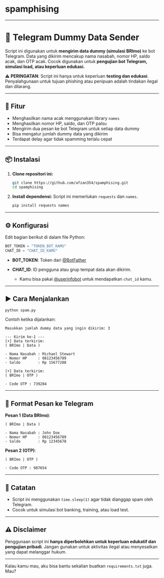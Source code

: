 # spamphising

---

# 💬 Telegram Dummy Data Sender

Script ini digunakan untuk **mengirim data dummy (simulasi BRImo)** ke bot Telegram. Data yang dikirim mencakup nama nasabah, nomor HP, saldo acak, dan OTP acak. Cocok digunakan untuk **pengujian bot Telegram, simulasi load, atau keperluan edukasi.**

⚠️ **PERINGATAN**: Script ini hanya untuk keperluan **testing dan edukasi**. Penyalahgunaan untuk tujuan phishing atau penipuan adalah tindakan ilegal dan dilarang.

---

## 🧾 Fitur

* Menghasilkan nama acak menggunakan library `names`
* Menghasilkan nomor HP, saldo, dan OTP palsu
* Mengirim dua pesan ke bot Telegram untuk setiap data dummy
* Bisa mengatur jumlah dummy data yang dikirim
* Terdapat delay agar tidak spamming terlalu cepat

---

## 📦 Instalasi

1. **Clone repositori ini:**

   ```bash
   git clone https://github.com/afzan354/spamphising.git
   cd spamphising
   ```

2. **Install dependensi:**
   Script ini memerlukan `requests` dan `names`.

   ```bash
   pip install requests names
   ```

---

## ⚙️ Konfigurasi

Edit bagian berikut di dalam file Python:

```python
BOT_TOKEN = "TOKEN_BOT_KAMU"
CHAT_ID = "CHAT_ID_KAMU"
```

* **BOT\_TOKEN**: Token dari [@BotFather](https://t.me/BotFather)
* **CHAT\_ID**: ID pengguna atau grup tempat data akan dikirim.

  * Kamu bisa pakai [@userinfobot](https://t.me/userinfobot) untuk mendapatkan `chat_id` kamu.

---

## ▶️ Cara Menjalankan

```bash
python spam.py
```

Contoh ketika dijalankan:

```
Masukkan jumlah dummy data yang ingin dikirim: 3

--- Kirim ke-1 ---
[+] Data terkirim:
( BRImo | Data )

- Nama Nasabah : Michael Stewart
- Nomor HP     : 08123456789
- Saldo        : Rp 15677288

[+] Data terkirim:
( BRImo | OTP )

- Code OTP : 739284
```

---

## 📄 Format Pesan ke Telegram

**Pesan 1 (Data BRImo)**:

```
( BRImo | Data )

- Nama Nasabah : John Doe
- Nomor HP     : 08123456789
- Saldo        : Rp 12345678
```

**Pesan 2 (OTP)**:

```
( BRImo | OTP )

- Code OTP : 987654
```

---

## 📌 Catatan

* Script ini menggunakan `time.sleep(1)` agar tidak dianggap spam oleh Telegram.
* Cocok untuk simulasi bot banking, training, atau load test.

---

## ⚠️ Disclaimer

Penggunaan script ini **hanya diperbolehkan untuk keperluan edukatif dan pengujian pribadi**. Jangan gunakan untuk aktivitas ilegal atau menyesatkan yang dapat melanggar hukum.

---

Kalau kamu mau, aku bisa bantu sekalian buatkan `requirements.txt` juga. Mau?
